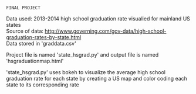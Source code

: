 ~~~~~~~~~~~~~~~~~~~~~~~~~~~~~~~~~~~~~~~~~~~~~~~~~~~~~~~~~~~~~~~~~~~~~~~~~~~~~~~~
FINAL PROJECT
~~~~~~~~~~~~~~~~~~~~~~~~~~~~~~~~~~~~~~~~~~~~~~~~~~~~~~~~~~~~~~~~~~~~~~~~~~~~~~~~


Data used: 2013-2014 high school graduation rate visualied for mainland US states  
Source of data: http://www.governing.com/gov-data/high-school-graduation-rates-by-state.html  
Data stored in 'graddata.csv'  


Project file is named 'state_hsgrad.py' and output file is named 'hsgraduationmap.html'  


'state_hsgrad.py' uses bokeh to visualize the average high school graduation rate for each state by creating a US map and color coding each state to its corresponding rate  
